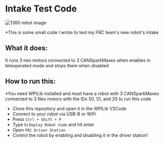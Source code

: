 # Intake Test Code

![1360 robot image](https://1360.ca/wp-content/uploads/2023/04/DSC_1210-scaled-e1681085799836-300x267.jpg)

*This is some small code I wrote to test my FRC team's new robot's intake

## What it does:
It runs 3 neo motors connected to 3 CANSparkMaxes when enables in teleoperated mode and stops them when disabled

## How to run this:
*You need WPILib installed and must have a robot with 3 CANSparkMaxes connected to 3 Neo motors with the IDs 50, 51, and 20 to run this code

- Clone this repository and open it in the WPILib VSCode
- Connect to your robot via USB-B or WiFi
- Press `Ctrl + Shift + P`
- Type in `Deploy Robot Code` and hit enter
- Open `FRC Driver Station`
- Control the robot by enabling and disabling it in the driver station!
